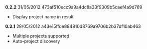 **0.2.2** 31/05/2012 473af510ecc9a9a4dc8a33f9309b5caef4a9d769

 - Display project name in result

**0.2.1** 28/05/2012 a43e15ffde884810d8769a9706b2b37df10ab463

 - Multiple projects supported
 - Auto-project discovery